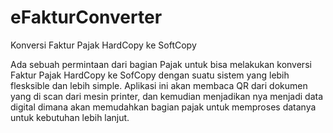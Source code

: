 # eFakturConverter
Konversi Faktur Pajak HardCopy ke SoftCopy

Ada sebuah permintaan dari bagian Pajak untuk bisa melakukan konversi Faktur Pajak HardCopy ke SofCopy dengan suatu sistem yang lebih flesksible dan lebih simple.
Aplikasi ini akan membaca QR dari dokumen yang di scan dari mesin printer, dan kemudian menjadikan nya menjadi data digital dimana akan memudahkan bagian pajak untuk memproses datanya untuk kebutuhan lebih lanjut.
